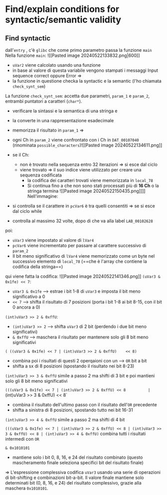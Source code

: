 # Find/explain conditions for syntactic/semantic validity
## Find syntactic
dall'`entry` , c'è `glibc` che come primo parametro passa la funzione `main`
Nella funzione `main`:
![[Pasted image 20240522133832.png|600]]
- `uVar2` viene calcolato usando una funzione
- in base al valore di questa variabile vengono stampati i messaggi Input sequence correct oppure Error
  =>
- la funzione in questione checka la syntactic e la semantic 
  (l'ho chiamata `check_synt_sem`)

La funzione `check_synt_sem`:
accetta due parametri, `param_1` e `param_2`, entrambi puntatori a caratteri (`char*`). 
- verificare la sintassi e la semantica di una stringa e 
- la converte in una rappresentazione esadecimale
- memorizza il risultato in `param_1`
=>
- ogni Ch in `param_2` viene confrontato con i Ch in `DAT_00107040` 
  (rinominata `possible_characters`)![[Pasted image 20240522134611.png]]

- se il Ch:
	- non è trovato nella sequenza entro 32 iterazioni => si esce dal ciclo
	-  viene trovato => il suo indice viene utilizzato per creare una sequenza codificata
		- la codifica dei caratteri trovati viene memorizzata in `local_78`
		- Si continua fino a che non sono stati processati più di **16 Ch** o la stringa termina
![[Pasted image 20240522150435.png]]]]
Nell'immagine:
- si controlla se il carattere in `pcVar6` è tra quelli consentiti => se si esce dal ciclo while
- controlla al massimo 32 volte, dopo di che va alla label `LAB_00102628`

poi:
- `uVar3` viene impostato al valore di `lVar4`
- `pcVar6` viene incrementato per passare al carattere successivo di `param_2`
- Il bit meno significativo di `lVar4` viene memorizzato come un byte nel successivo elemento di `local_78` (==che è l'array che contiene la codifica della stringa==)

qui viene fatta la codifica:
![[Pasted image 20240522141346.png]]
`(uVar3 & 0x1fe) << 7`:
- `uVar3 & 0x1fe` -->  estrae i bit 1-8 di `uVar3` e imposta il bit meno significativo a 0
- `<< 7` -->  shifta il risultato di 7 posizioni (porta i bit 1-8 ai bit 8-15, con il bit 0 ancora a 0)

`(int)uVar3 >> 2 & 0xffU`:
- `(int)uVar3 >> 2` -->  shifta `uVar3` di 2 bit (perdendo i due bit meno significativi)
- `& 0xffU` --> maschera il risultato per mantenere solo gli 8 bit meno significativi

`( ((uVar3 & 0x1fe) << 7 | (int)uVar3 >> 2 & 0xffU)    << 8)`
- combina poi i risultati di questi 2 operqaioni con un -->  `OR` bit a bit 
- shifta a sx di 8 posizioni (spostando il risultato nei bit 8-23)

`(int)uVar3 >> 3 & 0xffU`
simile a passo 2 ma shifti di 3 bit e poi mantieni solo gli 8 bit meno significativi

`(((uVar3 & 0x1fe) << 7 | (int)uVar3 >> 2 & 0xffU) << 8          | 
`(int)uVar3 >> 3 & 0xffU)                                              << 8`
- combina il risultato dell'ultimo passo con il risultato dell'`OR` precedente
- shifta a sinistra di 8 posizioni, spostando tutto nei bit 16-31

`(int)uVar3 >> 4 & 0xffU`
simile a passo 2 ma shifti di 4 bit

`(((uVar3 & 0x1fe) << 7 | (int)uVar3 >> 2 & 0xffU) << 8 | (int)uVar3 >> 3 & 0xffU) << 8 | (int)uVar3 >> 4 & 0xffU)`
combina tutti i risultati intermedi con `OR`

`& 0x1010101`
- mantiene solo i bit 0, 8, 16, e 24 del risultato combinato
  (questo mascheramento finale seleziona specifici bit del risultato finale)

=>
L'espressione complessiva codifica `uVar3` usando una serie di operazioni di bit-shifting e combinazioni bit-a-bit. Il valore finale mantiene solo determinati bit (0, 8, 16, e 24) del risultato complessivo, grazie alla maschera `0x1010101`.